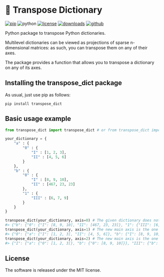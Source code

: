 # 🎲 Transpose Dictionary

[![pip](https://badge.fury.io/py/transpose-dict.svg)](https://pypi.org/project/transpose-dict/)
![python](https://img.shields.io/pypi/pyversions/transpose-dict)
[![license](https://img.shields.io/pypi/l/transpose-dict)](https://github.com/LucaCappelletti94/deflate_dict/blob/master/LICENSE)
[![downloads](https://pepy.tech/badge/transpose-dict)](https://www.pepy.tech/projects/transpose-dict)
[![github](https://github.com/LucaCappelletti94/transpose_dict/actions/workflows/python.yml/badge.svg)](https://github.com/LucaCappelletti94/transpose_dict/actions/)

Python package to transpose Python dictionaries.

Multilevel dictionaries can be viewed as projections of sparse n-dimensional matrices: as such, you can transpose them on any of their axes.

The package provides a function that allows you to transpose a dictionary on any of its axes.

## Installing the transpose_dict package

As usual, just use pip as follows:

```shell
pip install transpose_dict
```

## Basic usage example

```python
from transpose_dict import transpose_dict # or from transpose_dict import TD, for brevity

your_dictionary = {
    "a" : {
        "0" : {
            "I" : [1, 2, 3],
            "II" : [4, 5, 6]
        }
    },
    "b" : {
        "0" : {
            "I" : [8, 9, 10],
            "II" : [467, 23, 23]
        },
        "1" : {
            "III" : [6, 7, 9]
        }
    }
}

transpose_dict(your_dictionary, axis=0) # The given dictionary does not change
#> {"b": {"0": {"I": [8, 9, 10], "II": [467, 23, 23]}, "1": {"III": [6, 7, 9]}}, "a": {"0": {"I": [1, 2, 3], "II": [4, 5, 6]}}}
transpose_dict(your_dictionary, axis=1) # The new main axis is the one with ("0", "1")
#> {"0": {"a": {"I": [1, 2, 3], "II": [4, 5, 6]}, "b": {"I": [8, 9, 10], "II": [467, 23, 23]}}, "1": {"b": {"III": [6, 7, 9]}}}
transpose_dict(your_dictionary, axis=2) # The new main axis is the one with ("I", "II", "III")
#> {"I": {"a": {"0": [1, 2, 3]}, "b": {"0": [8, 9, 10]}}, "III": {"b": {"1": [6, 7, 9]}}, "II": {"a": {"0": [4, 5, 6]}, "b": {"0": [467, 23, 23]}}}
```

## License

The software is released under the MIT license.